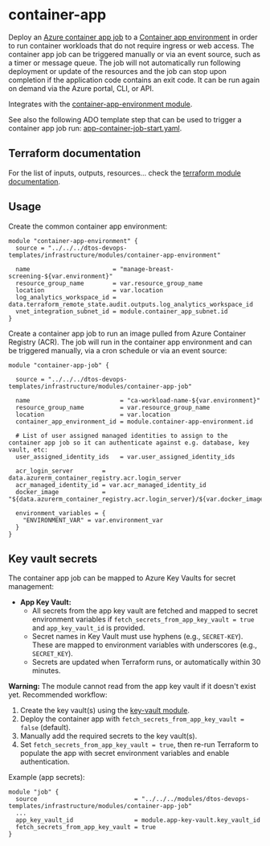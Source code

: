 # container-app

Deploy an [Azure container app job](https://learn.microsoft.com/en-us/azure/container-apps/jobs) to a [Container app environment](https://learn.microsoft.com/en-us/azure/container-apps/environment) in order to run container workloads that do not require ingress or web access. The container app job can be triggered manually or via an event source, such as a timer or message queue. The job will not automatically run following deployment or update of the resources and the job can stop upon completion if the application code contains an exit code. It can be run again on demand via the Azure portal, CLI, or API.

Integrates with the [container-app-environment module](../container-app-environment/).

See also the following ADO template step that can be used to trigger a container app job run: [app-container-job-start.yaml](../../../.azuredevops/templates/steps/app-container-job-start.yaml).

## Terraform documentation
For the list of inputs, outputs, resources... check the [terraform module documentation](tfdocs.md).

## Usage
Create the common container app environment:
```hcl
module "container-app-environment" {
  source = "../../../dtos-devops-templates/infrastructure/modules/container-app-environment"

  name                       = "manage-breast-screening-${var.environment}"
  resource_group_name        = var.resource_group_name
  location                   = var.location
  log_analytics_workspace_id = data.terraform_remote_state.audit.outputs.log_analytics_workspace_id
  vnet_integration_subnet_id = module.container_app_subnet.id
}
```

Create a container app job to run an image pulled from Azure Container Registry (ACR). The job will run in the container app environment and can be triggered manually, via a cron schedule or via an event source:
```hcl
module "container-app-job" {

  source = "../../../dtos-devops-templates/infrastructure/modules/container-app-job"

  name                         = "ca-workload-name-${var.environment}"
  resource_group_name          = var.resource_group_name
  location                     = var.location
  container_app_environment_id = module.container-app-environment.id

  # List of user assigned managed identities to assign to the container app job so it can authenticate against e.g. database, key vault, etc:
  user_assigned_identity_ids   = var.user_assigned_identity_ids

  acr_login_server        = data.azurerm_container_registry.acr.login_server
  acr_managed_identity_id = var.acr_managed_identity_id
  docker_image            = "${data.azurerm_container_registry.acr.login_server}/${var.docker_image}:${var.docker_env_tag}"

  environment_variables = {
    "ENVIRONMENT_VAR" = var.environment_var
  }
}
```

## Key vault secrets
The container app job can be mapped to Azure Key Vaults for secret management:

- **App Key Vault:**
  - All secrets from the app key vault are fetched and mapped to secret environment variables if `fetch_secrets_from_app_key_vault = true` and `app_key_vault_id` is provided.
  - Secret names in Key Vault must use hyphens (e.g., `SECRET-KEY`). These are mapped to environment variables with underscores (e.g., `SECRET_KEY`).
  - Secrets are updated when Terraform runs, or automatically within 30 minutes.

**Warning:** The module cannot read from the app key vault if it doesn't exist yet. Recommended workflow:
1. Create the key vault(s) using the [key-vault module](../key-vault/).
2. Deploy the container app with `fetch_secrets_from_app_key_vault = false` (default).
3. Manually add the required secrets to the key vault(s).
4. Set `fetch_secrets_from_app_key_vault = true`, then re-run Terraform to populate the app with secret environment variables and enable authentication.

Example (app secrets):
```hcl
module "job" {
  source                           = "../../../modules/dtos-devops-templates/infrastructure/modules/container-app-job"
  ...
  app_key_vault_id                 = module.app-key-vault.key_vault_id
  fetch_secrets_from_app_key_vault = true
}
```
